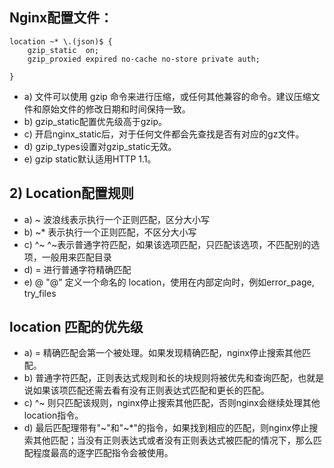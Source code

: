 ## Nginx配置文件：

```
location ~* \.(json)$ {
    gzip_static  on;
    gzip_proxied expired no-cache no-store private auth;               

}
```

- a)  文件可以使用 gzip 命令来进行压缩，或任何其他兼容的命令。建议压缩文件和原始文件的修改日期和时间保持一致。
- b)  gzip_static配置优先级高于gzip。
- c)  开启nginx_static后，对于任何文件都会先查找是否有对应的gz文件。
- d)  gzip_types设置对gzip_static无效。
- e)  gzip static默认适用HTTP 1.1。

## 2)  Location配置规则

- a)  ~     波浪线表示执行一个正则匹配，区分大小写
- b)  ~*    表示执行一个正则匹配，不区分大小写
- c)  ^~    ^~表示普通字符匹配，如果该选项匹配，只匹配该选项，不匹配别的选项，一般用来匹配目录
- d)  =     进行普通字符精确匹配
- e)  @    "@" 定义一个命名的 location，使用在内部定向时，例如error_page, try_files
## location 匹配的优先级
- a)  = 精确匹配会第一个被处理。如果发现精确匹配，nginx停止搜索其他匹配。
- b)  普通字符匹配，正则表达式规则和长的块规则将被优先和查询匹配，也就是说如果该项匹配还需去看有没有正则表达式匹配和更长的匹配。
- c)  ^~ 则只匹配该规则，nginx停止搜索其他匹配，否则nginx会继续处理其他location指令。
- d)  最后匹配理带有"~"和"~*"的指令，如果找到相应的匹配，则nginx停止搜索其他匹配；当没有正则表达式或者没有正则表达式被匹配的情况下，那么匹配程度最高的逐字匹配指令会被使用。